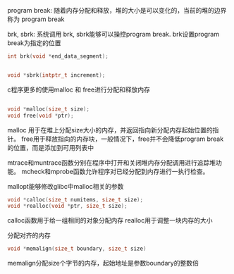 program break:
随着内存分配和释放，堆的大小是可以变化的，当前的堆的边界称为 program break

brk, sbrk:
系统调用 brk, sbrk能够可以操控program break.
brk设置program break为指定的位置
```c++
int brk(void *end_data_segment);


void *sbrk(intptr_t increment);
```
c程序更多的使用malloc 和 free进行分配和释放内存

```c++

void *malloc(size_t size);
void free(void *ptr);
```
malloc 用于在堆上分配size大小的内存，并返回指向新分配内存起始位置的指针。
free用于释放指向的内存块，一般情况下，free并不会降低program break的位置，而是添加到可用列表中

mtrace和muntrace函数分别在程序中打开和关闭堆内存分配调用进行追踪堆功能。
mcheck和mprobe函数允许程序对已经分配到内存进行一执行检查。

mallopt能够修改glibc中malloc相关的参数

```c++
void *calloc(size_t numitems, size_t size);
void *realloc(void *ptr, size_t size);
```
calloc函数用于给一组相同的对象分配内存
realloc用于调整一块内存的大小

分配对齐的内存
```c++
void *memalign(size_t boundary, size_t size)
```
memalign分配size个字节的内存，起始地址是参数boundary的整数倍

